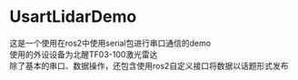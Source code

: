 # UsartLidarDemo

这是一个使用在ros2中使用serial包进行串口通信的demo<br>
使用的外设设备为北醒TF03-100激光雷达<br>
除了基本的串口、数据操作，还包含使用ros2自定义接口将数据以话题形式发布<br>